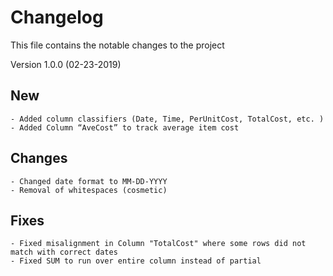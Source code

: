 # Changelog
This file contains the notable changes to the project

Version 1.0.0 (02-23-2019)
## New
    - Added column classifiers (Date, Time, PerUnitCost, TotalCost, etc. )
    - Added Column “AveCost” to track average item cost

## Changes 
    - Changed date format to MM-DD-YYYY
    - Removal of whitespaces (cosmetic)

## Fixes
    - Fixed misalignment in Column "TotalCost" where some rows did not match with correct dates
    - Fixed SUM to run over entire column instead of partial
